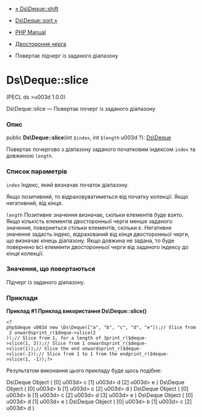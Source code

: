 - [« Ds\Deque::shift](ds-deque.shift.md)
- [Ds\Deque::sort »](ds-deque.sort.md)

- [PHP Manual](index.md)
- [Двостороння черга](class.ds-deque.md)
- Повертає підчерг із заданого діапазону

# Ds\Deque::slice

(PECL ds \>u003d 1.0.0)

Ds\Deque::slice — Повертає почерг із заданого діапазону

### Опис

public **Ds\Deque::slice**(int `$index`, int `$length` u003d ?):
[Ds\Deque](class.ds-deque.md)

Повертає почергово з діапазону заданого початковим індексом `index`
та довжиною `length`.

### Список параметрів

`index`
Індекс, який визначає початок діапазону.

Якщо позитивний, то відраховуватиметься від початку колекції. Якщо
негативний, від кінця.

`length`
Позитивне значення визначає, скільки елементів буде взято. Якщо
кількість елементів двосторонньої черги менше заданого значення,
повернеться стільки елементів, скільки є. Негативне значення задасть
індекс, відрахований від кінця двосторонньої черги, що визначає кінець
діапазону. Якщо довжина не задана, то буде повернено всі елементи
двосторонньої черги від заданого індексу до кінця колекції.

### Значення, що повертаються

Підчерг із заданого діапазону.

### Приклади

**Приклад #1 Приклад використання **Ds\Deque::slice()****

` <?php$deque u003d new \Ds\Deque(["a", "b", "c", "d", "e"]);// Slice from 2 onwardsprint_r($deque->slice(2 ));// Slice from 1, for a length of 3print_r($deque->slice(1, 3));// Slice from 1 onwardsprint_r($deque->slice(1));// Slice the end onwardsprint_r($deque->slice(-2));// Slice from 1 to 1 from the endprint_r($deque->slice(1, -1));?> `

Результатом виконання цього прикладу буде щось подібне:

Ds\Deque Object
(
[0] u003d> c
[1] u003d> d
[2] u003d> e
)
Ds\Deque Object
(
[0] u003d> b
[1] u003d> c
[2] u003d> d
)
Ds\Deque Object
(
[0] u003d> b
[1] u003d> c
[2] u003d> d
[3] u003d> e
)
Ds\Deque Object
(
[0] u003d> d
[1] u003d> e
)
Ds\Deque Object
(
[0] u003d> b
[1] u003d> c
[2] u003d> d
)

